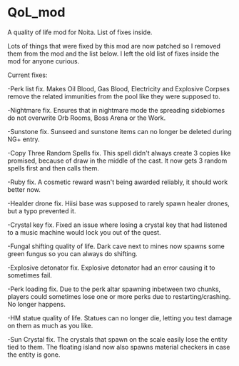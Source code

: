 # QoL_mod
A quality of life mod for Noita. List of fixes inside.

Lots of things that were fixed by this mod are now patched so I removed them from the mod and the list below. I left the old list of fixes inside the mod for anyone curious.

Current fixes:

-Perk list fix. Makes Oil Blood, Gas Blood, Electricity and Explosive Corpses remove the related immunities from the pool like they were supposed to.

-Nightmare fix. Ensures that in nightmare mode the spreading sidebiomes do not overwrite Orb Rooms, Boss Arena or the Work.

-Sunstone fix. Sunseed and sunstone items can no longer be deleted during NG+ entry.

-Copy Three Random Spells fix. This spell didn't always create 3 copies like promised, because of draw in the middle of the cast. It now gets 3 random spells first and then calls them.

-Ruby fix. A cosmetic reward wasn't being awarded reliably, it should work better now.

-Healder drone fix. Hiisi base was supposed to rarely spawn healer drones, but a typo prevented it.

-Crystal key fix. Fixed an issue where losing a crystal key that had listened to a music machine would lock you out of the quest.

-Fungal shifting quality of life. Dark cave next to mines now spawns some green fungus so you can always do shifting.

-Explosive detonator fix. Explosive detonator had an error causing it to sometimes fail.

-Perk loading fix. Due to the perk altar spawning inbetween two chunks, players could sometimes lose one or more perks due to restarting/crashing. No longer happens.

-HM statue quality of life. Statues can no longer die, letting you test damage on them as much as you like.

-Sun Crystal fix. The crystals that spawn on the scale easily lose the entity tied to them. The floating island now also spawns material checkers in case the entity is gone.
